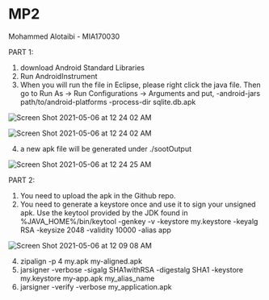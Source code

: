 # MP2
Mohammed Alotaibi - MIA170030

PART 1: 

1) download Android Standard Libraries
2) Run AndroidInstrument
3) When you will run the file in Eclipse, please right click the java file. Then go to Run As → Run Configurations → Arguments and put,
-android-jars path/to/android-platforms -process-dir sqlite.db.apk

![Screen Shot 2021-05-06 at 12 24 02 AM](https://user-images.githubusercontent.com/61093335/117246027-740ad780-ae01-11eb-848d-28f0d1311bff.png)



![Screen Shot 2021-05-06 at 12 24 02 AM](https://user-images.githubusercontent.com/61093335/117246036-7836f500-ae01-11eb-9fb9-66ca779804c4.png)

4) a new apk file will be generated under ./sootOutput


![Screen Shot 2021-05-06 at 12 24 25 AM](https://user-images.githubusercontent.com/61093335/117246044-7bca7c00-ae01-11eb-8fd4-e30a70cc51fb.png)



PART 2: 
1) You need to upload the apk in the Github repo.
2) You need to generate a keystore once and use it to sign your unsigned apk. Use the keytool provided by the JDK found in %JAVA_HOME%/bin/keytool -genkey -v -keystore my.keystore -keyalg RSA -keysize 2048 -validity 10000 -alias app


![Screen Shot 2021-05-06 at 12 09 08 AM](https://user-images.githubusercontent.com/61093335/117246160-ba603680-ae01-11eb-8fe1-27f48ed85c15.png)


4) zipalign -p 4 my.apk my-aligned.apk
5) jarsigner -verbose -sigalg SHA1withRSA -digestalg SHA1 -keystore my.keystore my-app.apk my_alias_name
6) jarsigner -verify -verbose my_application.apk

